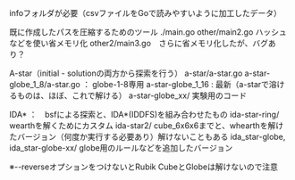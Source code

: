 

infoフォルダが必要（csvファイルをGoで読みやすいように加工したデータ）

既に作成したパスを圧縮するためのツール
./main.go
other/main2.go ハッシュなどを使い省メモリ化
other2/main3.go　さらに省メモリ化したが、バグあり？

A-star（initial - solutionの両方から探索を行う）
a-star/a-star.go
a-star-globe_1_8/a-star.go ： globe-1-8専用
a-star-globe_1_16 : 最新（a-starで溶けるものは、ほぼ、これで解ける）
a-star-globe_xx/ 実験用のコード

IDA* ：　bsfによる探索と、IDA*(IDDFS)を組み合わせたもの
ida-star-ring/ wearthを解くためにカスタム
ida-star2/  cube_6x6x6までと、whearthを解けたバージョン（何度か実行する必要あり）解けないこともある
ida_star-globe, ida_star-globe-xx/ globe用のルールなどを追加したバージョン

※--reverseオプションをつけないとRubik CubeとGlobeは解けないので注意
